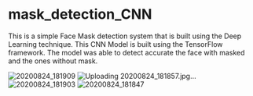 # mask_detection_CNN
This is a simple Face Mask detection system that is built using the Deep Learning technique. This CNN Model is built using the TensorFlow framework. The model was able to detect accurate the face with masked and the ones without mask. 

![20200824_181909](https://user-images.githubusercontent.com/45052790/91112274-81977d00-e637-11ea-93ca-64cfefcb28d1.jpg)
![Uploading 20200824_181857.jpg…]()
![20200824_181903](https://user-images.githubusercontent.com/45052790/91112279-852b0400-e637-11ea-9638-7728c5c8f85f.jpg)
![20200824_181847](https://user-images.githubusercontent.com/45052790/91112286-878d5e00-e637-11ea-9d8c-e31dac5804e1.jpg)

